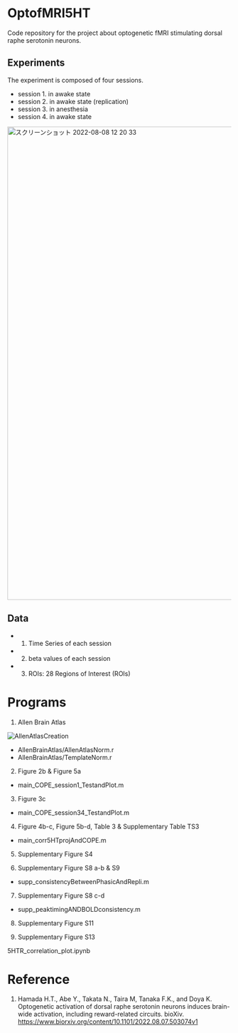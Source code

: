 # OptofMRI5HT
Code repository for the project about optogenetic fMRI stimulating dorsal raphe serotonin neurons.


## Experiments
The experiment is composed of four sessions.
- session 1. in awake state 
- session 2. in awake state (replication)
- session 3. in anesthesia
- session 4. in awake state

<img width="1062" alt="スクリーンショット 2022-08-08 12 20 33" src="https://user-images.githubusercontent.com/2386591/183331826-1c81c660-2095-46f1-b9bc-14715fc2956c.png">

## Data
- 1. Time Series of each session
- 2. beta values of each session
- 3. ROIs: 28 Regions of Interest (ROIs)

# Programs
1. Allen Brain Atlas

![AllenAtlasCreation](https://user-images.githubusercontent.com/2386591/186835611-04562f9d-765d-4a94-9f04-854ccd046280.png)

- AllenBrainAtlas/AllenAtlasNorm.r
- AllenBrainAtlas/TemplateNorm.r 

2. Figure 2b & Figure 5a

- main_COPE_session1_TestandPlot.m

3. Figure 3c

- main_COPE_session34_TestandPlot.m

4. Figure 4b-c, Figure 5b-d, Table 3 & Supplementary Table TS3

- main_corr5HTprojAndCOPE.m

5. Supplementary Figure S4


6. Supplementary Figure S8 a-b & S9

- supp_consistencyBetweenPhasicAndRepli.m

7. Supplementary Figure S8 c-d

- supp_peaktimingANDBOLDconsistency.m

8. Supplementary Figure S11 

9. Supplementary Figure S13

5HTR_correlation_plot.ipynb

# Reference
1. Hamada H.T., Abe Y.,  Takata N., Taira M, Tanaka F.K., and Doya K. Optogenetic activation of dorsal raphe serotonin neurons induces brain-wide activation, including reward-related circuits. bioXiv. https://www.biorxiv.org/content/10.1101/2022.08.07.503074v1
